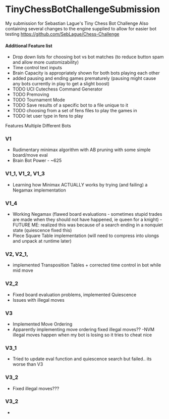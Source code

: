 # TinyChessBotChallengeSubmission
My submission for Sebastian Lague's Tiny Chess Bot Challenge
Also containing several changes to the engine supplied to allow for easier bot testing
https://github.com/SebLague/Chess-Challenge

#### Additional Feature list
- Drop down lists for choosing bot vs bot matches (to reduce button spam and allow more customizability)
- Time control text inputs
- Brain Capacity is appropriately shown for both bots playing each other
- added pausing and ending games prematurely (pausing might cause any bots currently in play to get a slight boost)
- TODO UCI Cutechess Command Generator
- TODO Premoving
- TODO Tournament Mode
- TODO Save results of a specific bot to a file unique to it
- TODO choosing from a set of fens files to play the games in
- TODO let user type in fens to play

Features Multiple Different Bots

### V1
- Rudimentary minimax algorithm with AB pruning with some simple board/move eval
- Brain Bot Power - ~625

### V1_1, V1_2, V1_3
- Learning how Minimax ACTUALLY works by trying (and failing) a Negamax implementation

### V1_4
- Working Negamax (flawed board evaluations - sometimes stupid trades are made when they should not have happened, ie queen for a knight) - FUTURE ME: realized this was because of a search ending in a nonquiet state (quiescence fixed this)
- Piece Square Table implementation (will need to compress into ulongs and unpack at runtime later)

### V2, V2_1, 
- implemented Transposition Tables + corrected time control in bot while mid move
  
### V2_2
- Fixed board evaluation problems, implemented Quiescence
- Issues with illegal moves

### V3
- Implemented Move Ordering
- Apparently implementing move ordering fixed illegal moves?? -NVM illegal moves happen when my bot is losing so it tries to cheat nice

### V3_1
- Tried to update eval function and quiescence search but failed.. its worse than V3

### V3_2
- Fixed illegal moves???

### V3_2
- 

